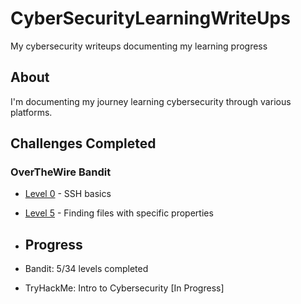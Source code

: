 # CyberSecurityLearningWriteUps
My cybersecurity writeups documenting my learning progress

## About
I'm documenting my journey learning cybersecurity through various platforms.

## Challenges Completed

### OverTheWire Bandit
- [Level 0](bandit/level-0.md) - SSH basics
- [Level 5](bandit/level-5.md) - Finding files with specific properties

- ## Progress
- Bandit: 5/34 levels completed
- TryHackMe: Intro to Cybersecurity [In Progress]
  
